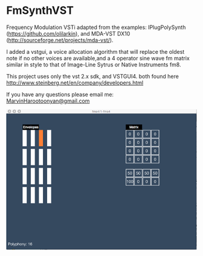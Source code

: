 # FmSynthVST

Frequency Modulation VSTi adapted from the examples:
IPlugPolySynth (https://github.com/olilarkin), and 
MDA-VST DX10 (http://sourceforge.net/projects/mda-vst/).

I added a vstgui, a voice allocation algorithm that will replace the oldest note
if no other voices are available,and a 4 operator sine wave fm matrix 
similar in style to that of Image-Line Sytrus or Native Instruments fm8.

This project uses only the vst 2.x sdk, and VSTGUI4.
both found here http://www.steinberg.net/en/company/developers.html

If you have any questions please email me: MarvinHarootoonyan@gmail.com

![Alt text](https://github.com/marvinh/FmSynthVST/blob/master/fms4_Screen_Shot.png "fms4 screen shot")
